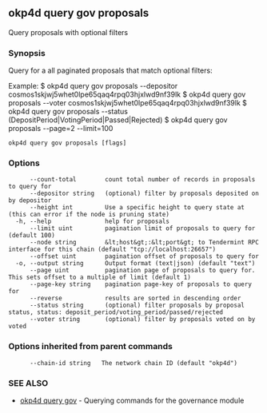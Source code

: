 ## okp4d query gov proposals

Query proposals with optional filters

### Synopsis

Query for a all paginated proposals that match optional filters:

Example:
$ okp4d query gov proposals --depositor cosmos1skjwj5whet0lpe65qaq4rpq03hjxlwd9nf39lk
$ okp4d query gov proposals --voter cosmos1skjwj5whet0lpe65qaq4rpq03hjxlwd9nf39lk
$ okp4d query gov proposals --status (DepositPeriod|VotingPeriod|Passed|Rejected)
$ okp4d query gov proposals --page=2 --limit=100

```
okp4d query gov proposals [flags]
```

### Options

```
      --count-total        count total number of records in proposals to query for
      --depositor string   (optional) filter by proposals deposited on by depositor
      --height int         Use a specific height to query state at (this can error if the node is pruning state)
  -h, --help               help for proposals
      --limit uint         pagination limit of proposals to query for (default 100)
      --node string        &lt;host&gt;:&lt;port&gt; to Tendermint RPC interface for this chain (default "tcp://localhost:26657")
      --offset uint        pagination offset of proposals to query for
  -o, --output string      Output format (text|json) (default "text")
      --page uint          pagination page of proposals to query for. This sets offset to a multiple of limit (default 1)
      --page-key string    pagination page-key of proposals to query for
      --reverse            results are sorted in descending order
      --status string      (optional) filter proposals by proposal status, status: deposit_period/voting_period/passed/rejected
      --voter string       (optional) filter by proposals voted on by voted
```

### Options inherited from parent commands

```
      --chain-id string   The network chain ID (default "okp4d")
```

### SEE ALSO

* [okp4d query gov](okp4d_query_gov.md)	 - Querying commands for the governance module

